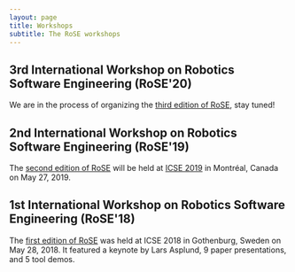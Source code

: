 ```yaml
---
layout: page
title: Workshops
subtitle: The RoSE workshops
---
```


## 3rd International Workshop on Robotics Software Engineering (RoSE'20) 

We are in the process of organizing the [third edition of RoSE](/rose2020/), stay tuned!

## 2nd International Workshop on Robotics Software Engineering (RoSE'19) 

The [second edition of RoSE](/rose2019/) will be held at [ICSE 2019](https://2019.icse-conferences.org) in Montréal, Canada on May 27, 2019.

## 1st International Workshop on Robotics Software Engineering (RoSE'18) 

The [first edition of RoSE](/rose2018/) was held at ICSE 2018 in Gothenburg, Sweden on May 28, 2018. It featured a keynote by Lars Asplund, 9 paper presentations, and 5 tool demos.
